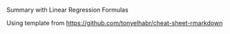 Summary with Linear Regression Formulas

Using template from https://github.com/tonyelhabr/cheat-sheet-rmarkdown
